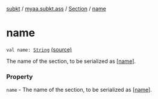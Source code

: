 [subkt](../../index.md) / [myaa.subkt.ass](../index.md) / [Section](index.md) / [name](./name.md)

# name

`val name: `[`String`](https://kotlinlang.org/api/latest/jvm/stdlib/kotlin/-string/index.html) [(source)](https://github.com/Myaamori/SubKt/blob/master/src/main/kotlin/myaa/subkt/ass/parser.kt#L583)

The name of the section, to be serialized as [[name](./name.md)].

### Property

`name` - The name of the section, to be serialized as [[name](./name.md)].